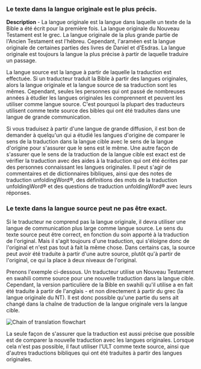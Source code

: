 ### Le texte dans la langue originale est le plus précis.

**Description** - La langue originale est la langue dans laquelle un texte de la Bible a été écrit pour la première fois. La langue originale du Nouveau Testament est le grec. La langue originale de la plus grande partie de l'Ancien Testament est l'hébreu. Cependant, l'araméen est la langue originale de certaines parties des livres de Daniel et d'Esdras. La langue originale est toujours la langue la plus précise à partir de laquelle traduire un passage.

La langue source est la langue à partir de laquelle la traduction est effectuée. Si un traducteur traduit la Bible à partir des langues originales, alors la langue originale et la langue source de sa traduction sont les mêmes. Cependant, seules les personnes qui ont passé de nombreuses années à étudier les langues originales les comprennent et peuvent les utiliser comme langue source. C'est pourquoi la plupart des traducteurs utilisent comme texte source des bibles qui ont été traduites dans une langue de grande communication.

Si vous traduisez à partir d'une langue de grande diffusion, il est bon de demander à quelqu'un qui a étudié les langues d'origine de comparer le sens de la traduction dans la langue cible avec le sens de la langue d'origine pour s'assurer que le sens est le même. Une autre façon de s'assurer que le sens de la traduction de la langue cible est exact est de vérifier la traduction avec des aides à la traduction qui ont été écrites par des personnes connaissant les langues originales. Il peut s'agir de commentaires et de dictionnaires bibliques, ainsi que des notes de traduction unfoldingWord®, des définitions des mots de la traduction unfoldingWord® et des questions de traduction unfoldingWord® avec leurs réponses.

### Le texte dans la langue source peut ne pas être exact.

Si le traducteur ne comprend pas la langue originale, il devra utiliser une langue de communication plus large comme langue source. Le sens du texte source peut être correct, en fonction du soin apporté à la traduction de l'original. Mais il s'agit toujours d'une traduction, qui s'éloigne donc de l'original et n'est pas tout à fait la même chose. Dans certains cas, la source peut avoir été traduite à partir d'une autre source, plutôt qu'à partir de l'original, ce qui la place à deux niveaux de l'original.

Prenons l'exemple ci-dessous. Un traducteur utilise un Nouveau Testament en swahili comme source pour une nouvelle traduction dans la langue cible. Cependant, la version particulière de la Bible en swahili qu'il utilise a en fait été traduite à partir de l'anglais - et non directement à partir du grec (la langue originale du NT). Il est donc possible qu'une partie du sens ait changé dans la chaîne de traduction de la langue originale vers la langue cible.

![Chain of translation flowchart](https://cdn.door43.org/ta/jpg/ol2sl2sl2tl_small_600-174.png)

La seule façon de s'assurer que la traduction est aussi précise que possible est de comparer la nouvelle traduction avec les langues originales. Lorsque cela n'est pas possible, il faut utiliser l'ULT comme texte source, ainsi que d'autres traductions bibliques qui ont été traduites à partir des langues originales.
